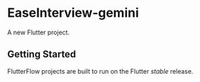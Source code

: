 # EaseInterview-gemini

A new Flutter project.

## Getting Started

FlutterFlow projects are built to run on the Flutter _stable_ release.
